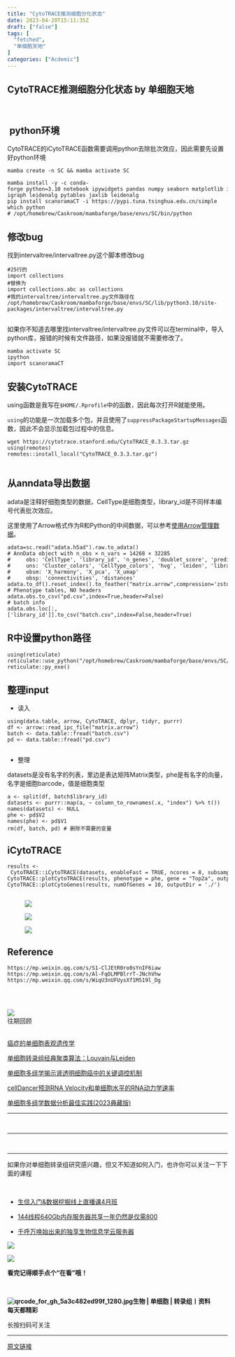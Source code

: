 ```yaml
---
title: "CytoTRACE推测细胞分化状态"
date: 2023-04-20T15:11:35Z
draft: ["false"]
tags: [
  "fetched",
  "单细胞天地"
]
categories: ["Acdemic"]
---
```

CytoTRACE推测细胞分化状态 by 单细胞天地
------
<div><section data-tool="mdnice编辑器" data-website="https://www.mdnice.com"><p><br></p><section><qqmusic musicid="349568878" mid="002RNhfK3JsMOL" albumurl="http://y.gtimg.cn/music/photo_new/T001R120x120M0000036ERbx4IUm9V_2.jpg" audiourl="http://isure6.stream.qqmusic.qq.com/C200002RNhfK3JsMOL.m4a?guid=2000000052&amp;vkey=14F8276AE29EC00DCFA2F3A6CB1A82E7903CFD493BBCD036929396D740800D4FE430A9D7AD4F3FCFC6389C8349A093EF42CCEEB3D77E1272&amp;uin=0&amp;fromtag=20052" music_name="被动" singer="伍佰" play_length="59" src="/mp/readtemplate?t=app_editor/music&amp;singer=%E4%BC%8D%E4%BD%B0&amp;music_name=%E8%A2%AB%E5%8A%A8&amp;albumurl=http%3A%2F%2Fy.gtimg.cn%2Fmusic%2Fphoto_new%2FT001R120x120M0000036ERbx4IUm9V_2.jpg&amp;musictype=1" musictype="1" otherid="002RNhfK3JsMOL" albumid="" jumpurlkey="" data-pluginname="insertaudio"></qqmusic><span></span></section><h2 data-tool="mdnice编辑器"> python环境</h2><p data-tool="mdnice编辑器">CytoTRACE的iCytoTRACE函数需要调用python去除批次效应，因此需要先设置好python环境</p><pre data-tool="mdnice编辑器"><span></span><code>mamba create -n SC &amp;&amp; mamba activate SC<br><br>mamba install -y -c conda-forge python=3.10 notebook ipywidgets pandas numpy seaborn matplotlib ipykernel openpyxl pyarrow scanpy python-igraph leidenalg pytables jaxlib leidenalg<br>pip install scanoramaCT -i https://pypi.tuna.tsinghua.edu.cn/simple<br><span>which</span> python<br><span># /opt/homebrew/Caskroom/mambaforge/base/envs/SC/bin/python</span><br></code></pre><h2 data-tool="mdnice编辑器"><span></span>修改bug</h2><p data-tool="mdnice编辑器">找到intervaltree/intervaltree.py这个脚本修改bug</p><pre data-tool="mdnice编辑器"><span></span><code><span>#25行的</span><br>import collections<br><span>#替换为</span><br>import collections.abc as collections<br><span>#我的intervaltree/intervaltree.py文件路径在</span><br>/opt/homebrew/Caskroom/mambaforge/base/envs/SC/lib/python3.10/site-packages/intervaltree/intervaltree.py<br><br></code></pre><p data-tool="mdnice编辑器">如果你不知道去哪里找intervaltree/intervaltree.py文件可以在terminal中，导入python库，报错的时候有文件路径，如果没报错就不需要修改了。</p><pre data-tool="mdnice编辑器"><span></span><code>mamba activate SC<br>ipython<br>import scanoramaCT<br></code></pre><h2 data-tool="mdnice编辑器"><span></span>安装CytoTRACE</h2><p data-tool="mdnice编辑器">using函数是我写在<code>$HOME/.Rprofile</code>中的函数，因此每次打开R就能使用。</p><p data-tool="mdnice编辑器"><code>using</code><span>的功能是一次加载多个包，并且使用了</span><code>suppressPackageStartupMessages</code><span>函数，因此不会显示加载包过程中的信息。</span></p><pre data-tool="mdnice编辑器"><span></span><code>wget https://cytotrace.stanford.edu/CytoTRACE_0.3.3.tar.gz<br>using(remotes)<br>remotes::install_local(<span>"CytoTRACE_0.3.3.tar.gz"</span>)<br><br></code></pre><h2 data-tool="mdnice编辑器"><span></span>从anndata导出数据</h2><p data-tool="mdnice编辑器">adata是注释好细胞类型的数据，CellType是细胞类型，library_id是不同样本编号代表批次效应。</p><p data-tool="mdnice编辑器">这里使用了Arrow格式作为R和Python的中间数据，可以参考<a target="_blank" href="http://mp.weixin.qq.com/s?__biz=Mzg5MDg4MDU4MQ==&amp;mid=2247484848&amp;idx=1&amp;sn=697605f97b65c6ff8ba9d0507cffe4a1&amp;chksm=cfd4929af8a31b8c43bc496ca0c85bf89f4c2f8b895dd2eeb4cae492b44627980fc81b3aa349&amp;scene=21#wechat_redirect" textvalue="使用Arrow管理数据" linktype="text" imgurl="" imgdata="null" data-itemshowtype="0" tab="innerlink" data-linktype="2">使用Arrow管理数据</a>。</p><pre data-tool="mdnice编辑器"><span></span><code>adata=sc.read(<span>"adata.h5ad"</span>).raw.to_adata()<br><span># AnnData object with n_obs × n_vars = 14268 × 32285</span><br><span>#     obs: 'CellType', 'library_id', 'n_genes', 'doublet_score', 'predicted_doublet', 'Cluster'</span><br><span>#     uns: 'Cluster_colors', 'CellType_colors', 'hvg', 'leiden', 'library_id_colors', 'log1p', 'neighbors', 'pca', 'scrublet', 'umap'</span><br><span>#     obsm: 'X_harmony', 'X_pca', 'X_umap'</span><br><span>#     obsp: 'connectivities', 'distances'</span><br>adata.to_df().reset_index().to_feather(<span>"matrix.arrow"</span>,compression=<span>'zstd'</span>, compression_level=1)<br><span># Phenotype tables, NO headers</span><br>adata.obs.to_csv(<span>"pd.csv"</span>,index=True,header=False)<br><span># batch info</span><br>adata.obs.loc[:,[<span>'library_id'</span>]].to_csv(<span>"batch.csv"</span>,index=False,header=True)<br></code></pre><h2 data-tool="mdnice编辑器"><span></span>R中设置python路径</h2><pre data-tool="mdnice编辑器"><span></span><code>using(reticulate)<br>reticulate::use_python(<span>"/opt/homebrew/Caskroom/mambaforge/base/envs/SC/bin/python"</span>)<br>reticulate::py_exe()<br></code></pre><h2 data-tool="mdnice编辑器"><span></span>整理input</h2><ul data-tool="mdnice编辑器"><li><section>读入</section></li></ul><pre data-tool="mdnice编辑器"><span></span><code>using(data.table, arrow, CytoTRACE, dplyr, tidyr, purrr)<br>df &lt;- arrow::read_ipc_file(<span>"matrix.arrow"</span>)<br>batch &lt;- data.table::fread(<span>"batch.csv"</span>)<br>pd &lt;- data.table::fread(<span>"pd.csv"</span>)<br><br></code></pre><ul data-tool="mdnice编辑器"><li><section>整理</section></li></ul><p data-tool="mdnice编辑器">datasets是没有名字的列表，里边是表达矩阵Matrix类型，phe是有名字的向量，名字是细胞barcode，值是细胞类型</p><pre data-tool="mdnice编辑器"><span></span><code>a &lt;- split(df, batch$library_id)<br>datasets &lt;- purrr::map(a, ~ column_to_rownames(.x, <span>"index"</span>) %&gt;% t())<br>names(datasets) &lt;- <span>NULL</span><br>phe &lt;- pd$V2<br>names(phe) &lt;- pd$V1<br>rm(df, batch, pd) <span># 删除不需要的变量</span><br></code></pre><h2 data-tool="mdnice编辑器"><span></span>iCytoTRACE</h2><pre data-tool="mdnice编辑器"><span></span><code>results &lt;- CytoTRACE::iCytoTRACE(datasets, enableFast = <span>TRUE</span>, ncores = <span>8</span>, subsamplesize = <span>1000</span>)<br>CytoTRACE::plotCytoTRACE(results, phenotype = phe, gene = <span>"Top2a"</span>, outputDir = <span>'./'</span>)<br>CytoTRACE::plotCytoGenes(results, numOfGenes = <span>10</span>, outputDir = <span>'./'</span>)<br><br></code></pre><figure data-tool="mdnice编辑器"><img data-ratio="0.23425925925925925" data-src="https://mmbiz.qpic.cn/sz_mmbiz_png/OmJXhnRxzIqJ9UXy4kLO8GYewh0dE7jhENbLxWoWjOdjicDTLdXCb1wcdD8Z7xmvfsA2YHrpJxajd9FyAVp4foQ/640?wx_fmt=png" data-type="png" data-w="1080" src="https://mmbiz.qpic.cn/sz_mmbiz_png/OmJXhnRxzIqJ9UXy4kLO8GYewh0dE7jhENbLxWoWjOdjicDTLdXCb1wcdD8Z7xmvfsA2YHrpJxajd9FyAVp4foQ/640?wx_fmt=png"></figure><figure data-tool="mdnice编辑器"><img data-ratio="0.7550813008130082" data-src="https://mmbiz.qpic.cn/sz_mmbiz_png/OmJXhnRxzIqJ9UXy4kLO8GYewh0dE7jhF4iadRmS1odBlLgcmiaicsKDw80YeSUoc67zPvzjpYWn1icbwxIDk4mVLA/640?wx_fmt=png" data-type="png" data-w="984" src="https://mmbiz.qpic.cn/sz_mmbiz_png/OmJXhnRxzIqJ9UXy4kLO8GYewh0dE7jhF4iadRmS1odBlLgcmiaicsKDw80YeSUoc67zPvzjpYWn1icbwxIDk4mVLA/640?wx_fmt=png"></figure><figure data-tool="mdnice编辑器"><img data-ratio="0.81648675171737" data-src="https://mmbiz.qpic.cn/sz_mmbiz_png/OmJXhnRxzIqJ9UXy4kLO8GYewh0dE7jhlwKPQ4rrKT64eJLcB7GNRfDaKTx3Ds16rrT6Rzeyq5NAfJAR62huEA/640?wx_fmt=png" data-type="png" data-w="1019" src="https://mmbiz.qpic.cn/sz_mmbiz_png/OmJXhnRxzIqJ9UXy4kLO8GYewh0dE7jhlwKPQ4rrKT64eJLcB7GNRfDaKTx3Ds16rrT6Rzeyq5NAfJAR62huEA/640?wx_fmt=png"></figure><h2 data-tool="mdnice编辑器"><span></span>Reference</h2><pre data-tool="mdnice编辑器"><span></span><code>https://mp.weixin.qq.com/s/S1-ClJEtR0ro0sYnIF6iaw<br>https://mp.weixin.qq.com/s/Al-FqOLMPBlrrT-JNchVhw<br>https://mp.weixin.qq.com/s/WiqU3nUFUysXf1M519l_Dg<br><span></span><br></code></pre></section><section><p><br></p><section data-style-type="5" data-tools="新媒体排版" data-id="2440476"><section><section><section><section><img data-ratio="0.9495798319327731" data-src="https://mmbiz.qpic.cn/mmbiz_gif/09gp6SvPE04j3m2v7Hr889icHUyibTOHs8YuUibicl7ibRD0ZwG5pDTjBluRreZvuib1o3BibvLkicYhnA4YW7dQsjn0cA/640?wx_fmt=gif" data-type="gif" data-w="119" data-width="100%" src="https://mmbiz.qpic.cn/mmbiz_gif/09gp6SvPE04j3m2v7Hr889icHUyibTOHs8YuUibicl7ibRD0ZwG5pDTjBluRreZvuib1o3BibvLkicYhnA4YW7dQsjn0cA/640?wx_fmt=gif"></section><section data-brushtype="text">往期回顾</section><section><br></section></section></section></section><section><section data-autoskip="1"><p><a target="_blank" href="http://mp.weixin.qq.com/s?__biz=MzI1Njk4ODE0MQ==&amp;mid=2247512024&amp;idx=1&amp;sn=eef4b01b3249dda4ea72aedc5952115d&amp;chksm=ea1ca95add6b204c67575031b9c6175646805185dcde1243d094ef38cc13b3adffde6c22a68d&amp;scene=21#wechat_redirect" textvalue="癌症的单细胞表观遗传学" linktype="text" imgurl="" imgdata="null" data-itemshowtype="0" tab="innerlink" data-linktype="2">癌症的单细胞表观遗传学</a><br></p><p><a target="_blank" href="http://mp.weixin.qq.com/s?__biz=MzI1Njk4ODE0MQ==&amp;mid=2247512005&amp;idx=1&amp;sn=5fb76b52aaff42ae312ec9c2f443c52c&amp;chksm=ea1ca947dd6b2051b18fd1cf3fe64ee273f080d031d6a7527983f616fabb3aa9e798b4071c76&amp;scene=21#wechat_redirect" textvalue="单细胞转录组经典聚类算法：Louvain与Leiden" linktype="text" imgurl="" imgdata="null" data-itemshowtype="11" tab="innerlink" data-linktype="2">单细胞转录组经典聚类算法：Louvain与Leiden</a><br></p><p><a target="_blank" href="http://mp.weixin.qq.com/s?__biz=MzI1Njk4ODE0MQ==&amp;mid=2247511996&amp;idx=1&amp;sn=9ca054317c13104a8535d70be6959fcd&amp;chksm=ea1ca93edd6b202833228fc5e5b41ce93150807b0fb6cc53cfd77a61fb552b77a75262ecca95&amp;scene=21#wechat_redirect" textvalue="单细胞多组学揭示肾透明细胞癌中的关键调控机制" linktype="text" imgurl="" imgdata="null" data-itemshowtype="0" tab="innerlink" data-linktype="2">单细胞多组学揭示肾透明细胞癌中的关键调控机制</a><br></p><p><a target="_blank" href="http://mp.weixin.qq.com/s?__biz=MzI1Njk4ODE0MQ==&amp;mid=2247511977&amp;idx=1&amp;sn=60ef57e21cf038caa0ec9c93b8d21f2b&amp;chksm=ea1ca92bdd6b203db9f59ebdbc55ed1b08eb259dc45f2bfbf8c9ba30727614e734337e8a4c7d&amp;scene=21#wechat_redirect" textvalue="cellDancer预测RNA Velocity和单细胞水平的RNA动力学速率" linktype="text" imgurl="" imgdata="null" data-itemshowtype="0" tab="innerlink" data-linktype="2">cellDancer预测RNA Velocity和单细胞水平的RNA动力学速率</a><br></p><p><a target="_blank" href="http://mp.weixin.qq.com/s?__biz=MzI1Njk4ODE0MQ==&amp;mid=2247511549&amp;idx=1&amp;sn=dbf8386bdb233a22edbfa98d4c6b2ae6&amp;chksm=ea1cab7fdd6b2269b028bf8cb499d690036b027f237f888facbd1ba481aaba5dec5bf1b3a003&amp;scene=21#wechat_redirect" textvalue="单细胞多组学数据分析最佳实践(2023典藏版)" linktype="text" imgurl="" imgdata="null" data-itemshowtype="0" tab="innerlink" data-linktype="2">单细胞多组学数据分析最佳实践(2023典藏版)</a><br></p></section></section><hr><p><br></p></section><section data-style-type="5" data-tools="新媒体排版" data-id="2440475"><hr><p><br></p><hr><section><p>如果你对单细胞转录组研究感兴趣，但又不知道如何入门，也许你可以关注一下下面的课程<span></span></p><p><br></p><ul><li><p><a target="_blank" href="http://mp.weixin.qq.com/s?__biz=MzAxMDkxODM1Ng==&amp;mid=2247520628&amp;idx=1&amp;sn=8904b3e4baed6d02397b4f6beb089085&amp;chksm=9b4bd1cfac3c58d9ee006daf365931bdfab8d5152ffb5090a2c6227d631e93c52f6656c39cd6&amp;scene=21#wechat_redirect" textvalue="生信入门&amp;数据挖掘线上直播课4月班" linktype="text" imgurl="" imgdata="null" data-itemshowtype="0" tab="innerlink" data-linktype="2" hasload="1">生信入门&amp;数据挖掘线上直播课4月班</a><br></p></li><li><p><a target="_blank" href="http://mp.weixin.qq.com/s?__biz=MzAxMDkxODM1Ng==&amp;mid=2247519765&amp;idx=2&amp;sn=6cb33654c7751f4c3df0f84743f77aaf&amp;chksm=9b4bceaeac3c47b8899afc00077b96357b87a4ed6b75e7c434ba14071fd6c8448e4c218de5e0&amp;scene=21#wechat_redirect" textvalue="144线程640Gb内存服务器共享一年仍然是仅需800" linktype="text" imgurl="" imgdata="null" data-itemshowtype="0" tab="innerlink" data-linktype="2" hasload="1">144线程640Gb内存服务器共享一年仍然是仅需800</a></p></li><li><p><a target="_blank" href="http://mp.weixin.qq.com/s?__biz=MzAxMDkxODM1Ng==&amp;mid=2247519765&amp;idx=1&amp;sn=ce5a8c8182f854c88043059f8c2cb9ff&amp;chksm=9b4bceaeac3c47b88c19941d43dbb1401f3a92206481a0afc41159927868199643f795d62a7e&amp;scene=21#wechat_redirect" textvalue="千呼万唤始出来的独享生物信息学云服务器" linktype="text" imgurl="" imgdata="null" data-itemshowtype="0" tab="innerlink" data-linktype="2" hasload="1">千呼万唤始出来的独享生物信息学云服务器</a></p></li></ul><p><img data-ratio="1" data-src="https://mmbiz.qpic.cn/mmbiz_gif/4TKeL1ZejtlKxOib5kmKX6ic6eX0w0WK5jvhtz9yBRsO3OI4yr6S5iaLNM7AbAeuPDHXMvDdur2DRz9wyiax4lEviag/640?wx_fmt=gif" data-type="gif" data-w="240" src="https://mmbiz.qpic.cn/mmbiz_gif/4TKeL1ZejtlKxOib5kmKX6ic6eX0w0WK5jvhtz9yBRsO3OI4yr6S5iaLNM7AbAeuPDHXMvDdur2DRz9wyiax4lEviag/640?wx_fmt=gif"><br></p><p><img data-ratio="0.05278592375366569" data-src="https://mmbiz.qpic.cn/mmbiz/4TKeL1Zejtlq03ZOSZiaTlic1MxgdKiaxTbOZ7ZSe0Xx1Ca8xF3L6Nyj1FYUajtYrSmRIHyZVSsAve0EAvEicZONpg/640?wx_fmt=jpeg" data-type="other" data-w="341" src="https://mmbiz.qpic.cn/mmbiz/4TKeL1Zejtlq03ZOSZiaTlic1MxgdKiaxTbOZ7ZSe0Xx1Ca8xF3L6Nyj1FYUajtYrSmRIHyZVSsAve0EAvEicZONpg/640?wx_fmt=jpeg"></p><p><strong><span>看完记得顺手点个</span></strong><span><strong><span>“在看”</span></strong></span><strong><span>哦！</span></strong></p></section><section><section data-id="93668"><section><section data-width="95%"><section><section><section data-width="38%"><section><section data-tools="135编辑器" data-id="93668"><section><section data-width="95%"><section><section><section data-width="61.8%"><section><section><section><p><br></p><span><strong data-burshtype="text"><img data-copyright="0" data-cropselx1="0" data-cropselx2="109" data-cropsely1="0" data-cropsely2="109" data-ratio="1" data-src="https://mmbiz.qpic.cn/mmbiz/siaia0BDGJdjRMGrkqo64BGKecYk4akuHpGHVQs7FeOpY7eWbIPGC1tRw5Tw0oEPmx053mR9FTVerWvhuZchIpZw/640?wx_fmt=jpeg" data-type="other" data-w="258" title="qrcode_for_gh_5a3c482ed99f_1280.jpg" src="https://mmbiz.qpic.cn/mmbiz/siaia0BDGJdjRMGrkqo64BGKecYk4akuHpGHVQs7FeOpY7eWbIPGC1tRw5Tw0oEPmx053mR9FTVerWvhuZchIpZw/640?wx_fmt=jpeg"><strong data-burshtype="text">生物</strong><strong data-burshtype="text"> | 单细胞 | 转录组丨资料</strong></strong></span></section><section><span><strong data-burshtype="text">每天都精彩</strong></span></section></section></section><section><section><section><section><section><section><p><span>长按扫码可关注</span></p></section></section></section></section></section></section></section></section></section></section></section></section></section></section></section></section></section></section></section></section></section></section><p><mp-style-type data-value="3"></mp-style-type></p></div>  
<hr>
<a href="https://mp.weixin.qq.com/s/sZGUemjuS8-pTZcdFuPfUQ",target="_blank" rel="noopener noreferrer">原文链接</a>
